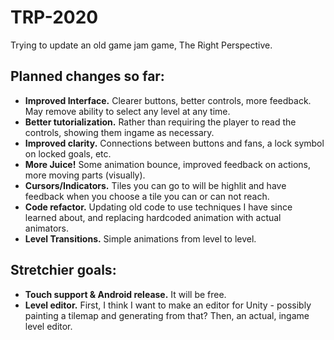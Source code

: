 # TRP-2020
Trying to update an old game jam game, The Right Perspective.

## Planned changes so far:
- **Improved Interface.** Clearer buttons, better controls, more feedback. May remove ability to select any level at any time.
- **Better tutorialization.** Rather than requiring the player to read the controls, showing them ingame as necessary.
- **Improved clarity.** Connections between buttons and fans, a lock symbol on locked goals, etc.
- **More Juice!** Some animation bounce, improved feedback on actions, more moving parts (visually).
- **Cursors/Indicators.** Tiles you can go to will be highlit and have feedback when you choose a tile you can or can not reach.
- **Code refactor.** Updating old code to use techniques I have since learned about, and replacing hardcoded animation with actual animators.
- **Level Transitions.** Simple animations from level to level.

## Stretchier goals:
- **Touch support & Android release.** It will be free.
- **Level editor.** First, I think I want to make an editor for Unity - possibly painting a tilemap and generating from that? Then, an actual, ingame level editor.
